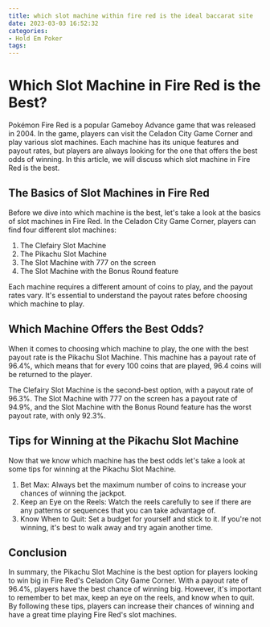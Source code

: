 ```yaml
---
title: which slot machine within fire red is the ideal baccarat site
date: 2023-03-03 16:52:32
categories:
- Hold Em Poker
tags:
---
```

# Which Slot Machine in Fire Red is the Best?

Pokémon Fire Red is a popular Gameboy Advance game that was released in 2004. In the game, players can visit the Celadon City Game Corner and play various slot machines. Each machine has its unique features and payout rates, but players are always looking for the one that offers the best odds of winning. In this article, we will discuss which slot machine in Fire Red is the best.

## The Basics of Slot Machines in Fire Red

Before we dive into which machine is the best, let's take a look at the basics of slot machines in Fire Red. In the Celadon City Game Corner, players can find four different slot machines:

1. The Clefairy Slot Machine
2. The Pikachu Slot Machine
3. The Slot Machine with 777 on the screen
4. The Slot Machine with the Bonus Round feature

Each machine requires a different amount of coins to play, and the payout rates vary. It's essential to understand the payout rates before choosing which machine to play.

## Which Machine Offers the Best Odds?

When it comes to choosing which machine to play, the one with the best payout rate is the Pikachu Slot Machine. This machine has a payout rate of 96.4%, which means that for every 100 coins that are played, 96.4 coins will be returned to the player.

The Clefairy Slot Machine is the second-best option, with a payout rate of 96.3%. The Slot Machine with 777 on the screen has a payout rate of 94.9%, and the Slot Machine with the Bonus Round feature has the worst payout rate, with only 92.3%.

## Tips for Winning at the Pikachu Slot Machine

Now that we know which machine has the best odds let's take a look at some tips for winning at the Pikachu Slot Machine.

1. Bet Max: Always bet the maximum number of coins to increase your chances of winning the jackpot.
2. Keep an Eye on the Reels: Watch the reels carefully to see if there are any patterns or sequences that you can take advantage of.
3. Know When to Quit: Set a budget for yourself and stick to it. If you're not winning, it's best to walk away and try again another time.

## Conclusion

In summary, the Pikachu Slot Machine is the best option for players looking to win big in Fire Red's Celadon City Game Corner. With a payout rate of 96.4%, players have the best chance of winning big. However, it's important to remember to bet max, keep an eye on the reels, and know when to quit. By following these tips, players can increase their chances of winning and have a great time playing Fire Red's slot machines.